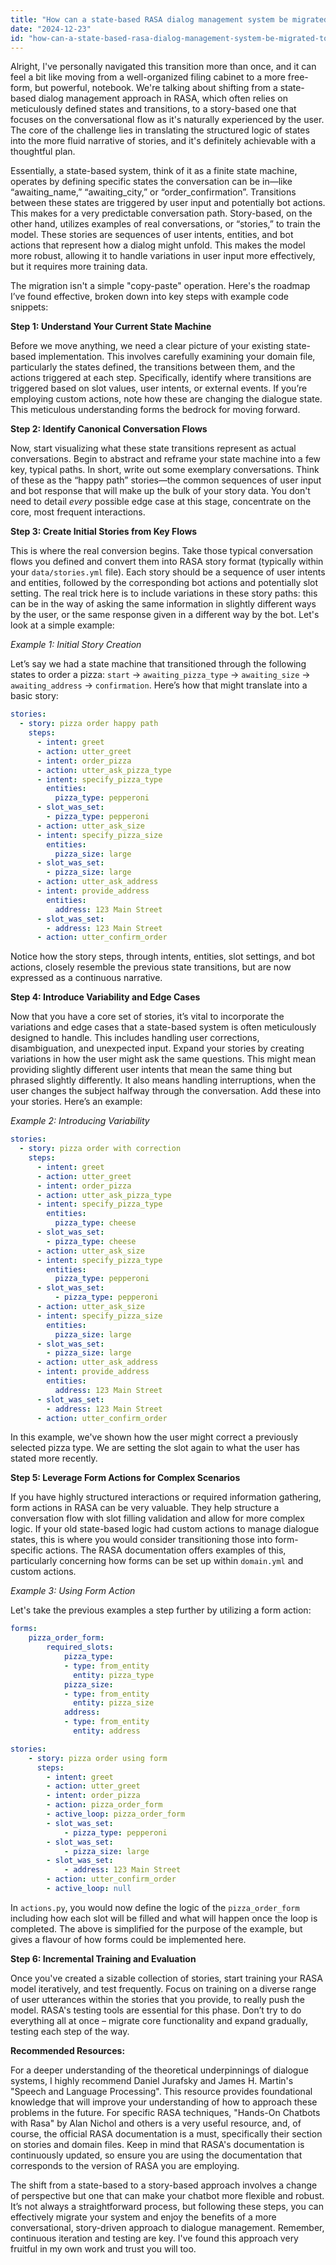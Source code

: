 ```yaml
---
title: "How can a state-based RASA dialog management system be migrated to a story-based approach?"
date: "2024-12-23"
id: "how-can-a-state-based-rasa-dialog-management-system-be-migrated-to-a-story-based-approach"
---
```


Alright,  I've personally navigated this transition more than once, and it can feel a bit like moving from a well-organized filing cabinet to a more free-form, but powerful, notebook. We're talking about shifting from a state-based dialog management approach in RASA, which often relies on meticulously defined states and transitions, to a story-based one that focuses on the conversational flow as it's naturally experienced by the user. The core of the challenge lies in translating the structured logic of states into the more fluid narrative of stories, and it's definitely achievable with a thoughtful plan.

Essentially, a state-based system, think of it as a finite state machine, operates by defining specific states the conversation can be in—like “awaiting_name,” “awaiting_city,” or “order_confirmation”. Transitions between these states are triggered by user input and potentially bot actions. This makes for a very predictable conversation path. Story-based, on the other hand, utilizes examples of real conversations, or “stories,” to train the model. These stories are sequences of user intents, entities, and bot actions that represent how a dialog might unfold. This makes the model more robust, allowing it to handle variations in user input more effectively, but it requires more training data.

The migration isn't a simple "copy-paste" operation. Here's the roadmap I’ve found effective, broken down into key steps with example code snippets:

**Step 1: Understand Your Current State Machine**

Before we move anything, we need a clear picture of your existing state-based implementation. This involves carefully examining your domain file, particularly the states defined, the transitions between them, and the actions triggered at each step. Specifically, identify where transitions are triggered based on slot values, user intents, or external events. If you’re employing custom actions, note how these are changing the dialogue state. This meticulous understanding forms the bedrock for moving forward.

**Step 2: Identify Canonical Conversation Flows**

Now, start visualizing what these state transitions represent as actual conversations. Begin to abstract and reframe your state machine into a few key, typical paths. In short, write out some exemplary conversations. Think of these as the “happy path” stories—the common sequences of user input and bot response that will make up the bulk of your story data. You don't need to detail *every* possible edge case at this stage, concentrate on the core, most frequent interactions.

**Step 3: Create Initial Stories from Key Flows**

This is where the real conversion begins. Take those typical conversation flows you defined and convert them into RASA story format (typically within your `data/stories.yml` file). Each story should be a sequence of user intents and entities, followed by the corresponding bot actions and potentially slot setting. The real trick here is to include variations in these story paths: this can be in the way of asking the same information in slightly different ways by the user, or the same response given in a different way by the bot. Let's look at a simple example:

*Example 1: Initial Story Creation*

Let’s say we had a state machine that transitioned through the following states to order a pizza: `start` -> `awaiting_pizza_type` -> `awaiting_size` -> `awaiting_address` -> `confirmation`. Here’s how that might translate into a basic story:

```yaml
stories:
  - story: pizza order happy path
    steps:
      - intent: greet
      - action: utter_greet
      - intent: order_pizza
      - action: utter_ask_pizza_type
      - intent: specify_pizza_type
        entities:
          pizza_type: pepperoni
      - slot_was_set:
        - pizza_type: pepperoni
      - action: utter_ask_size
      - intent: specify_pizza_size
        entities:
          pizza_size: large
      - slot_was_set:
        - pizza_size: large
      - action: utter_ask_address
      - intent: provide_address
        entities:
          address: 123 Main Street
      - slot_was_set:
        - address: 123 Main Street
      - action: utter_confirm_order
```

Notice how the story steps, through intents, entities, slot settings, and bot actions, closely resemble the previous state transitions, but are now expressed as a continuous narrative.

**Step 4: Introduce Variability and Edge Cases**

Now that you have a core set of stories, it’s vital to incorporate the variations and edge cases that a state-based system is often meticulously designed to handle. This includes handling user corrections, disambiguation, and unexpected input. Expand your stories by creating variations in how the user might ask the same questions. This might mean providing slightly different user intents that mean the same thing but phrased slightly differently. It also means handling interruptions, when the user changes the subject halfway through the conversation. Add these into your stories. Here’s an example:

*Example 2: Introducing Variability*

```yaml
stories:
  - story: pizza order with correction
    steps:
      - intent: greet
      - action: utter_greet
      - intent: order_pizza
      - action: utter_ask_pizza_type
      - intent: specify_pizza_type
        entities:
          pizza_type: cheese
      - slot_was_set:
        - pizza_type: cheese
      - action: utter_ask_size
      - intent: specify_pizza_type
        entities:
          pizza_type: pepperoni
      - slot_was_set:
          - pizza_type: pepperoni
      - action: utter_ask_size
      - intent: specify_pizza_size
        entities:
          pizza_size: large
      - slot_was_set:
        - pizza_size: large
      - action: utter_ask_address
      - intent: provide_address
        entities:
          address: 123 Main Street
      - slot_was_set:
        - address: 123 Main Street
      - action: utter_confirm_order
```

In this example, we've shown how the user might correct a previously selected pizza type. We are setting the slot again to what the user has stated more recently.

**Step 5: Leverage Form Actions for Complex Scenarios**

If you have highly structured interactions or required information gathering, form actions in RASA can be very valuable. They help structure a conversation flow with slot filling validation and allow for more complex logic. If your old state-based logic had custom actions to manage dialogue states, this is where you would consider transitioning those into form-specific actions. The RASA documentation offers examples of this, particularly concerning how forms can be set up within `domain.yml` and custom actions.

*Example 3: Using Form Action*

Let's take the previous examples a step further by utilizing a form action:

```yaml
forms:
    pizza_order_form:
        required_slots:
            pizza_type:
            - type: from_entity
              entity: pizza_type
            pizza_size:
            - type: from_entity
              entity: pizza_size
            address:
            - type: from_entity
              entity: address

stories:
    - story: pizza order using form
      steps:
        - intent: greet
        - action: utter_greet
        - intent: order_pizza
        - action: pizza_order_form
        - active_loop: pizza_order_form
        - slot_was_set:
            - pizza_type: pepperoni
        - slot_was_set:
            - pizza_size: large
        - slot_was_set:
            - address: 123 Main Street
        - action: utter_confirm_order
        - active_loop: null
```
In `actions.py`, you would now define the logic of the `pizza_order_form` including how each slot will be filled and what will happen once the loop is completed. The above is simplified for the purpose of the example, but gives a flavour of how forms could be implemented here.

**Step 6: Incremental Training and Evaluation**

Once you've created a sizable collection of stories, start training your RASA model iteratively, and test frequently. Focus on training on a diverse range of user utterances within the stories that you provide, to really push the model. RASA's testing tools are essential for this phase. Don’t try to do everything all at once – migrate core functionality and expand gradually, testing each step of the way.

**Recommended Resources:**

For a deeper understanding of the theoretical underpinnings of dialogue systems, I highly recommend Daniel Jurafsky and James H. Martin's "Speech and Language Processing". This resource provides foundational knowledge that will improve your understanding of how to approach these problems in the future. For specific RASA techniques, "Hands-On Chatbots with Rasa" by Alan Nichol and others is a very useful resource, and, of course, the official RASA documentation is a must, specifically their section on stories and domain files. Keep in mind that RASA's documentation is continuously updated, so ensure you are using the documentation that corresponds to the version of RASA you are employing.

The shift from a state-based to a story-based approach involves a change of perspective but one that can make your chatbot more flexible and robust. It’s not always a straightforward process, but following these steps, you can effectively migrate your system and enjoy the benefits of a more conversational, story-driven approach to dialogue management. Remember, continuous iteration and testing are key. I've found this approach very fruitful in my own work and trust you will too.
